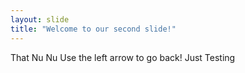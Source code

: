 ```yaml
---
layout: slide
title: "Welcome to our second slide!"
---
```

That Nu Nu 
Use the left arrow to go back!
Just Testing
